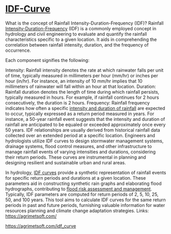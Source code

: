 # <a href="https://agrimetsoft.com/idf_curve" target="_blank">IDF-Curve</a>
What is the concept of Rainfall Intensity-Duration-Frequency (IDF)?
Rainfall <a href="https://agrimetsoft.com/idf_curve" target="_blank">Intensity-Duration-Frequency</a> (IDF) is a commonly employed concept in hydrology and civil engineering to evaluate and quantify the rainfall characteristics specific to a given location. It aids in comprehending the correlation between rainfall intensity, duration, and the frequency of occurrence.

Each component signifies the following:

Intensity: Rainfall intensity denotes the rate at which rainwater falls per unit of time, typically measured in millimeters per hour (mm/hr) or inches per hour (in/hr). For instance, an intensity of 10 mm/hr implies that 10 millimeters of rainwater will fall within an hour at that location.
Duration: Rainfall duration denotes the length of time during which rainfall persists, typically measured in hours. For example, if rainfall continues for 2 hours consecutively, the duration is 2 hours.
Frequency: Rainfall frequency indicates how often a specific <a href="https://agrimetsoft.com/idf_curve" target="_blank">intensity and duration of rainfall</a> are expected to occur, typically expressed as a return period measured in years. For instance, a 50-year rainfall event suggests that the intensity and duration of rainfall are anticipated to be equaled or exceeded approximately once every 50 years.
IDF relationships are usually derived from historical rainfall data collected over an extended period at a specific location. Engineers and hydrologists utilize IDF curves to design stormwater management systems, drainage systems, flood control measures, and other infrastructure to manage rainfall events of varying intensities and durations, considering their return periods. These curves are instrumental in planning and designing resilient and sustainable urban and rural areas.

In hydrology, <a href="https://agrimetsoft.com/idf_curve" target="_blank">IDF curves</a> provide a synthetic representation of rainfall events for specific return periods and durations at a given location. These parameters aid in constructing synthetic rain graphs and elaborating flood hydrographs, contributing to <a href="https://agrimetsoft.com/idf_curve" target="_blank">flood risk assessment and management</a>. Typically, IDF parameters are computed for return periods of 2, 5, 10, 25, 50, and 100 years. This tool aims to calculate IDF curves for the same return periods in past and future periods, furnishing valuable information for water resources planning and climate change adaptation strategies.
Links:
https://agrimetsoft.com/


https://agrimetsoft.com/idf_curve

